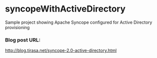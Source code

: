 # syncopeWithActiveDirectory
Sample project showing Apache Syncope configured for Active Directory provisioning

### Blog post URL:
http://blog.tirasa.net/syncope-2.0-active-directory.html
